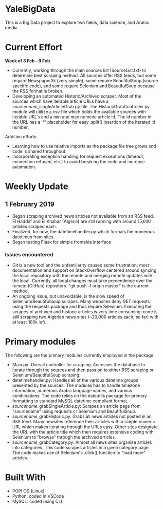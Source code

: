 # YaleBigData

This is a Big Data project to explore two fields, data science, and Arabic media.

# Current Effort

<b>Week of 3 Feb - 9 Feb</b>
- Currently, working through the main sources list (SourceList.txt) to determine best scraping method.  All sources offer RSS feeds, but some require Newspaper3k (very simple), some require BeautifulSoup (source specific code), and some require Selenium and BeautifulSoup because the RSS format is broken.
- Developing an automated Historic/Archived scraper.  Most of the sources which have iterable article URLs have a <i>sourcename</i>_singleArticleGrab.py file.  The HistoricGrabController.py module will utilize a csv file which holds the available sources with iterable URL's and a min and max numeric article id.  The id number in the URL has a '*' placeholder for easy .split() insertion of the iterated id number.

Addition efforts:
- Learning how to use relative imports as the package file tree grows and code is shared throughout.
- Incorporating exception handling for request exceptions (timeout, connection refused, etc.) to avoid breaking the code and increase automation.

# Weekly Update

## 1 February 2019

- Began scraping archived news articles not available from an RSS feed.  El Haddaf and El Khabar (Algeria) are still running with around 15,000 articles scraped each.
- Finalized, for now, the datetimehandler.py which formats the numerous datetimes from sites.
- Began testing Flask for simple frontside interface

### Issues encountered

- Git is a new tool and the unfamiliarity caused some frustration; most documentation and support on StackOverflow centered around syncing the local repository with the remote and merging remote updates with the local.  Currently, all local changes must take precendence over the remote (GitHub) repository.  "git push -f origin master" is the current method.
- An ongoing issue, but unavoidable, is the slow speed of Selenium/BeautifulSoup scrapes.  Many websites deny GET requests using the requests package and thus require Selenium.  Executing the scrapes of archived and historic articles is very time consuming: code is still scraping two Algerian news sites (~20,000 articles each, so far) with at least 100k left.

# Primary modules

The following are the primary modules currently employed in the package:
- Main.py: Overall controller for scraping.  Accesses the database to iterate through the sources and then pass on to either RSS scraping or Selenium/BeautifulSoup scraping.
- datetimehandler.py: Handles all of the various datetime groups presented by the sources.  The modules has to handle timezone information, numerous Arabic language names, and various combinations.  The code relies on the dateutils package for primary formatting to standard MySQL datetime compliant format.
- <i>sourcename</i>_grabSingleArticle.py: Scrapes an article page from "sourcename" using requests or Selenium and BeautifulSoup.
- <i>sourcename</i>_grabHistoric.py: Grabs all news articles not posted in an RSS feed.  Many newsites reference their articles with a simple numeric URL which makes iterating through the URLs easy.  Other sites designate the URL with the article title which then requires extensive coding with Selenium to "browse" through the archived articles.
- <i>sourcename</i>_grabCategory.py: Almost all news sites organize articles into categories.  This code scrapes articles in a given category page.  The code makes use of Selenium's .click() function to "load more" articles.

# Built With

- POP! OS (Linux)
- Python: coded in VSCode
- MySQL: coded using CLI
